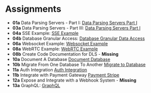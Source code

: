 # Assignments

- **01a** <Individual> Data Parsing Servers - Part I: [Data Parsing Servers Part I](./01a_03a_Data_parsing_servers_Part_I)
- **03a** <Individual> Data Parsing Servers - Part III: [Data Parsing Servers Part I](./01a_03a_Data_parsing_servers_Part_I)
- **04a** <Individual> SSE Example: [SSE Example](./04a_SSE_Example)
- **04b** <Pair> Database Granular Access: [Database Granular Data Access](./04b_Database_granular_data_access-main)
- **06a** Websocket Example: [Websocket Example](./06a_Websocket_Example)
- **08a** WebRTC Example: [WebRTC Example](./08a_WebRTC_Example)
- **08b** <DLS Group> Create Code Documentation for DLS - <strong> Missing </strong>
- **10a** Document A Database [Document Database](./10a_Document_A_Database)
- **10b** Migrate From One Database To Another [Migrate to Database](./10b_Migrate_From_One_Database_To_Another)
- **11a** Auth Integration [Auth Integration](./11a_Auth_Integration)
- **11b** Integrate with Payment Gateway [Payment Stripe](./11b_Integrate_with_payment)
- **12a** <Pair> Expose and Integrate with a Webhook System - <strong> Missing </strong>
- **13a** GraphQL: [GraphQL](./13a_GraphQL)